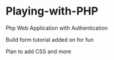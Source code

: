 # Playing-with-PHP
Php Web Application with Authentication

Build form tutorial added on for fun

Plan to add CSS and more 
